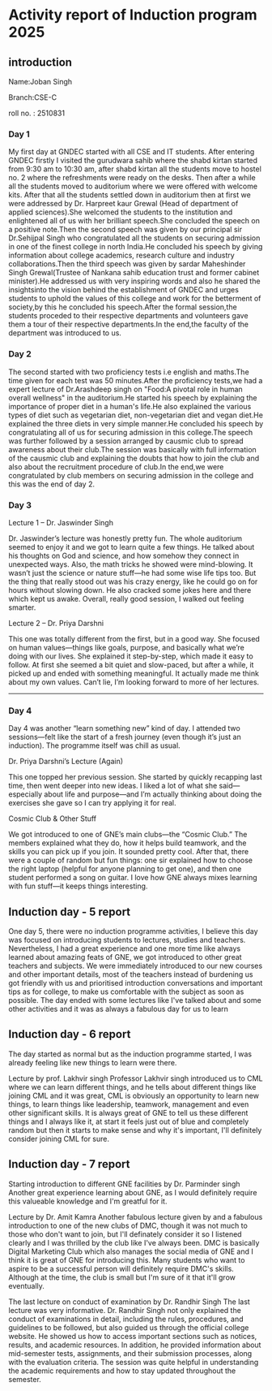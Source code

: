 # Activity report of Induction program 2025
## introduction 
Name:Joban Singh

Branch:CSE-C

roll no. : 2510831
### Day 1
My first day at GNDEC started with all CSE and IT students.
After entering GNDEC firstly I visited the gurudwara sahib where the shabd kirtan started from 9:30 am to 10:30 am,
after shabd kirtan all the students move to hostel no. 2 where the refreshments were ready on the desks. Then after a while all the students moved to auditorium where we were offered with welcome kits.
After that all the students settled down in auditorium then at first we were addressed by Dr. Harpreet kaur Grewal (Head of department of applied sciences).She welcomed the students to the institution and enlightened all of us with her brilliant speech.She concluded the speech on a positive note.Then the second speech was given by our principal sir Dr.Sehijpal Singh who congratulated all the students on securing admission in one of the finest college in north India.He concluded his speech by giving information about college academics, research culture and industry collaborations.Then the third speech was given by sardar Maheshinder Singh Grewal(Trustee of Nankana sahib education trust and former cabinet minister).He addressed us with very inspiring words and also he shared the insightsinto the vision behind the establishment of GNDEC and urges students to uphold the values of this college and work for the betterment of society,by this he concluded his speech.After the formal session,the students proceded to their respective departments and volunteers gave them a tour of their respective departments.In the end,the faculty of the department was introduced to us.
### Day 2
The second started with two proficiency tests i.e english and maths.The time given for each test was 50 minutes.After the proficiency tests,we had a expert lecture of Dr.Arashdeep singh on "Food:A pivotal role in human overall wellness" in the auditorium.He started his speech by explaining the importance of proper diet in a human's life.He also explained the various types of diet such as vegetarian diet, non-vegetarian diet and vegan diet.He explained the three diets in very simple manner.He concluded his speech by congratulating all of us for securing admission in this college.The speech was further followed by a session arranged by causmic club to spread awareness about their club.The session was basically with full information of the causmic club and explaining the doubts that how to join the club and also about the recruitment procedure of club.In the end,we were congratulated by club members on securing admission in the college and this was the end of day 2.

### Day 3
Lecture 1 – Dr. Jaswinder Singh

Dr. Jaswinder’s lecture was honestly pretty fun. The whole auditorium seemed to enjoy it and we got to learn quite a few things. He talked about his thoughts on God and science, and how somehow they connect in unexpected ways. Also, the math tricks he showed were mind-blowing. It wasn’t just the science or nature stuff—he had some wise life tips too. But the thing that really stood out was his crazy energy, like he could go on for hours without slowing down. He also cracked some jokes here and there which kept us awake. Overall, really good session, I walked out feeling smarter.

Lecture 2 – Dr. Priya Darshni

This one was totally different from the first, but in a good way. She focused on human values—things like goals, purpose, and basically what we’re doing with our lives. She explained it step-by-step, which made it easy to follow. At first she seemed a bit quiet and slow-paced, but after a while, it picked up and ended with something meaningful. It actually made me think about my own values. Can’t lie, I’m looking forward to more of her lectures.


---

### Day 4

Day 4 was another “learn something new” kind of day. I attended two sessions—felt like the start of a fresh journey (even though it’s just an induction). The programme itself was chill as usual.

Dr. Priya Darshni’s Lecture (Again)

This one topped her previous session. She started by quickly recapping last time, then went deeper into new ideas. I liked a lot of what she said—especially about life and purpose—and I’m actually thinking about doing the exercises she gave so I can try applying it for real.

Cosmic Club & Other Stuff

We got introduced to one of GNE’s main clubs—the “Cosmic Club.” The members explained what they do, how it helps build teamwork, and the skills you can pick up if you join. It sounded pretty cool. After that, there were a couple of random but fun things: one sir explained how to choose the right laptop (helpful for anyone planning to get one), and then one student performed a song on guitar. I love how GNE always mixes learning with fun stuff—it keeps things interesting.

## Induction day - 5 report
One day 5, there were no induction programme activities, I believe this day was focused on introducing students to lectures, studies and teachers. Nevertheless, I had a great experience and one more time like always learned about amazing feats of GNE, we got introduced to other great teachers and subjects. We were immediately introduced to our new courses and other important details, most of the teachers instead of burdening us got friendly with us and prioritised introduction conversations and important tips as for college, to make us comfortable with the subject as soon as possible. The day ended with some lectures like I've talked about and some other activities and it was as always a fabulous day for us to learn

## Induction day - 6 report
The day started as normal but as the induction programme started, I was already feeling like new things to learn were there.

Lecture by prof. Lakhvir singh
Professor Lakhvir singh introduced us to CML where we can learn different things, and he tells about different things like joining CML and it was great, CML is obviously an opportunity to learn new things, to learn things like leadership, teamwork, management and even other significant skills. It is always great of GNE to tell us these different things and I always like it, at start it feels just out of blue and completely random but then it starts to make sense and why it's important, I'll definitely consider joining CML for sure.

## Induction day - 7 report
Starting introduction to different GNE facilities by Dr. Parminder singh
Another great experience learning about GNE, as I would definitely require this valueable knowledge and I'm greatful for it.

Lecture by Dr. Amit Kamra
Another fabulous lecture given by and a fabulous introduction to one of the new clubs of DMC, though it was not much to those who don't want to join, but I'll definately consider it so I listened clearly and I was thrilled by the club like I've always been. DMC is basically Digital Marketing Club which also manages the social media of GNE and I think it is great of GNE for introducing this. Many students who want to aspire to be a successful person will definitely require DMC's skills. Although at the time, the club is small but I'm sure of it that it'll grow eventually.

The last lecture on conduct of examination by Dr. Randhir Singh
The last lecture was very informative. Dr. Randhir Singh not only explained the conduct of examinations in detail, including the rules, procedures, and guidelines to be followed, but also guided us through the official college website. He showed us how to access important sections such as notices, results, and academic resources. In addition, he provided information about mid-semester tests, assignments, and their submission processes, along with the evaluation criteria. The session was quite helpful in understanding the academic requirements and how to stay updated throughout the semester.

